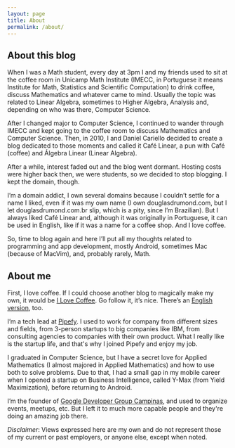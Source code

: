 ```yaml
---
layout: page
title: About
permalink: /about/
---
```


## About this blog

When I was a Math student, every day at 3pm I and my friends used to sit at the
coffee room in Unicamp Math Institute (IMECC, in Portuguese it means Institute
for Math, Statistics and Scientific Computation) to drink coffee, discuss
Mathematics and whatever came to mind. Usually the topic was related to Linear
Algebra, sometimes to Higher Algebra, Analysis and, depending on who was there,
Computer Science.

After I changed major to Computer Science, I continued to wander through IMECC
and kept going to the coffee room to discuss Mathematics and Computer Science.
Then, in 2010, I and Daniel Cariello decided to create a blog dedicated to
those moments and called it Café Linear, a pun with Café (coffee) and Álgebra
Linear (Linear Algebra).

After a while, interest faded out and the blog went dormant. Hosting costs were
higher back then, we were students, so we decided to stop blogging. I kept the
domain, though.

I’m a domain addict, I own several domains because I couldn’t settle for a name
I liked, even if it was my own name (I own douglasdrumond.com, but I let
douglasdrumond.com.br slip, which is a pity, since I’m Brazilian). But I always
liked Café Linear and, although it was originally in Portuguese, it can be used in
English, like if it was a name for a coffee shop. And I love coffee.

So, time to blog again and here I’ll put all my thoughts related to programming
and app development, mostly Android, sometimes Mac (because of MacVim), and,
probably rarely, Math.

## About me

First, I love coffee. If I could choose another blog to magically make my own,
it would be [I Love Coffee](http://ilovecoffee.jp). Go follow it, it’s nice.
There’s an [English version](http://en.ilovecoffee.jp), too.

I’m a tech lead at [Pipefy](https://www.pipefy.com/). I used to work for company
from different sizes and fields, from 3-person startups to big companies like IBM,
from consulting agencies to companies with their own product. What I really like
is the startup life, and that's why I joined Pipefy and enjoy my job.

I graduated in Computer Science, but I have a secret love for Applied
Mathematics (I almost majored in Applied Mathematics) and how to use both to
solve problems. Due to that, I had a small gap in my mobile career when
I opened a startup on Business Intelligence, called Y-Max (from Yield
Maximization), before returning to Android.

I’m the founder of [Google Developer Group Campinas](http://www.gdg-campinas.org/), and
used to organize events, meetups, etc. But I left it to much more capable people and
they're doing an amazing job there.

_Disclaimer_: Views expressed here are my own and do not represent those of my current or
past employers, or anyone else, except when noted.
